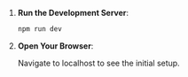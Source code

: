 
1. **Run the Development Server**:

    ```bash
    npm run dev
    ```

2. **Open Your Browser**:

    Navigate to localhost to see the initial setup.
